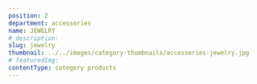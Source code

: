 ```yaml
---
position: 2
department: accessories
name: JEWELRY
# description:
slug: jewelry
thumbnail: ../../images/category-thumbnails/accessories-jewelry.jpg
# featuredImg:
contentType: category products
---
```

